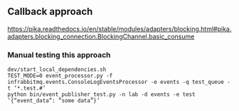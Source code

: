 ## Callback approach

https://pika.readthedocs.io/en/stable/modules/adapters/blocking.html#pika.adapters.blocking_connection.BlockingChannel.basic_consume

### Manual testing this approach

```
dev/start_local_dependencies.sh
TEST_MODE=0 event_processor.py -f infrabbitmq.events.ConsoleLogEventsProcessor -e events -q test_queue -t ‘*.test.#’
python bin/event_publisher_test.py -n lab -d events -e test ‘{“event_data”: “some data”}’
```
